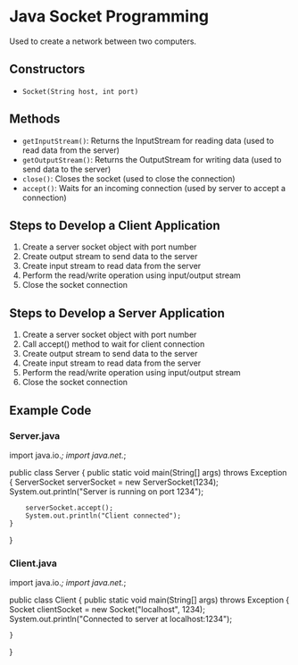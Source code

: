 # Java Socket Programming

Used to create a network between two computers.

## Constructors

- `Socket(String host, int port)`

## Methods

- `getInputStream()`: Returns the InputStream for reading data (used to read data from the server)
- `getOutputStream()`: Returns the OutputStream for writing data (used to send data to the server) 
- `close()`: Closes the socket (used to close the connection)
- `accept()`: Waits for an incoming connection (used by server to accept a connection)

## Steps to Develop a Client Application

1. Create a server socket object with port number
2. Create output stream to send data to the server
3. Create input stream to read data from the server
4. Perform the read/write operation using input/output stream
5. Close the socket connection

## Steps to Develop a Server Application

1. Create a server socket object with port number
2. Call accept() method to wait for client connection
3. Create output stream to send data to the server
4. Create input stream to read data from the server
5. Perform the read/write operation using input/output stream
6. Close the socket connection




## Example Code

### Server.java
import java.io.*;
import java.net.*;

public class Server {
    public static void main(String[] args) throws Exception {
        ServerSocket serverSocket = new ServerSocket(1234);
        System.out.println("Server is running on port 1234");

        serverSocket.accept();
        System.out.println("Client connected");
    }
}

### Client.java
import java.io.*;
import java.net.*;

public class Client {
    public static void main(String[] args) throws Exception {
        Socket clientSocket = new Socket("localhost", 1234);
        System.out.println("Connected to server at localhost:1234");

    }
}

